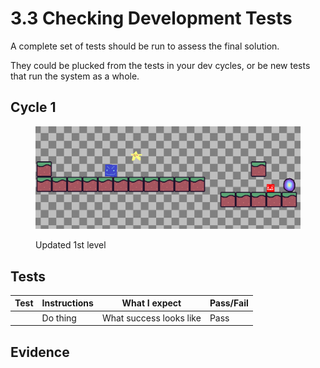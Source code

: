 # 3.3 Checking Development Tests

A complete set of tests should be run to assess the final solution.

They could be plucked from the tests in your dev cycles, or be new tests that run the system as a whole.



## Cycle 1

<figure><img src="../.gitbook/assets/image (27).png" alt=""><figcaption><p>Updated 1st level</p></figcaption></figure>

## Tests

| Test | Instructions | What I expect           | Pass/Fail |
| ---- | ------------ | ----------------------- | --------- |
|      | Do thing     | What success looks like | Pass      |

## Evidence
